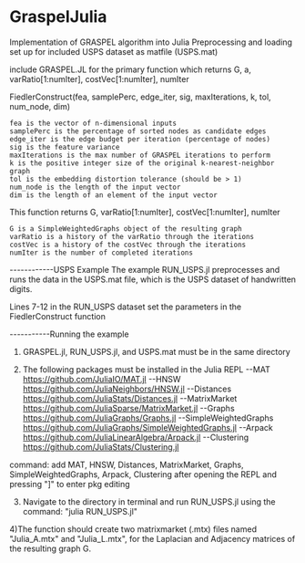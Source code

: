 # GraspelJulia
Implementation of GRASPEL algorithm into Julia
Preprocessing and loading set up for included USPS dataset as matfile (USPS.mat)

include GRASPEL.JL for the primary function which returns
G, a, varRatio[1:numIter], costVec[1:numIter], numIter

FiedlerConstruct(fea, samplePerc, edge_iter, sig, maxIterations, k, tol, num_node, dim)

	fea is the vector of n-dimensional inputs
	samplePerc is the percentage of sorted nodes as candidate edges
	edge_iter is the edge budget per iteration (percentage of nodes)
	sig is the feature variance
	maxIterations is the max number of GRASPEL iterations to perform
	k is the positive integer size of the original k-nearest-neighbor graph
	tol is the embedding distortion tolerance (should be > 1)
	num_node is the length of the input vector
	dim is the length of an element of the input vector

This function returns G, varRatio[1:numIter], costVec[1:numIter], numIter

	G is a SimpleWeightedGraphs object of the resulting graph
	varRatio is a history of the varRatio through the iterations
	costVec is a history of the costVec through the iterations
	numIter is the number of completed iterations

------------USPS Example
The example RUN_USPS.jl preprocesses and runs the data in the 
USPS.mat file, which is the USPS dataset of handwritten digits.

Lines 7-12 in the RUN_USPS dataset set the parameters in the FiedlerConstruct function

-----------Running the example
1) GRASPEL.jl, RUN_USPS.jl, and USPS.mat must be in the same directory

2) The following packages must be installed in the Julia REPL
--MAT https://github.com/JuliaIO/MAT.jl
--HNSW https://github.com/JuliaNeighbors/HNSW.jl
--Distances https://github.com/JuliaStats/Distances.jl
--MatrixMarket https://github.com/JuliaSparse/MatrixMarket.jl
--Graphs https://github.com/JuliaGraphs/Graphs.jl
--SimpleWeightedGraphs https://github.com/JuliaGraphs/SimpleWeightedGraphs.jl
--Arpack https://github.com/JuliaLinearAlgebra/Arpack.jl
--Clustering https://github.com/JuliaStats/Clustering.jl

command:
add MAT, HNSW, Distances, MatrixMarket, Graphs, SimpleWeightedGraphs, Arpack, Clustering
after opening the REPL and pressing "]" to enter pkg editing 

3) Navigate to the directory in terminal and run RUN_USPS.jl using the command:
"julia RUN_USPS.jl"

4)The function should create two matrixmarket (.mtx) files named
"Julia_A.mtx" and "Julia_L.mtx", for the Laplacian and Adjacency
matrices of the resulting graph G.